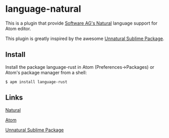 # language-natural

This is a plugin that provide [Software AG's Natural](http://www.softwareag.com/corporate/products/adabas_natural/natural/overview/) language support for Atom editor.

This plugin is greatly inspired by the awesome [Unnatural Sublime Package](https://github.com/andref/Unnatural-Sublime-Package).


## Install

Install the package language-rust in Atom (Preferences->Packages) or Atom's package manager from a shell:

`$ apm install language-rust`


## Links

[Natural](http://www.softwareag.com/corporate/products/adabas_natural/natural/overview/)

[Atom](https://atom.io)

[Unnatural Sublime Package](https://github.com/andref/Unnatural-Sublime-Package)
